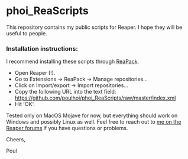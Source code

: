 # phoi_ReaScripts

This repository contains my public scripts for Reaper. I hope they will be useful to people.

### Installation instructions:

I recommend installing these scripts through [ReaPack](https://reapack.com).

- Open Reaper (!).
- Go to Extensions -> ReaPack -> Manage repositories...
- Click on Import/export -> Import repositories...
- Copy the following URL into the text field: https://github.com/poulhoi/phoi_ReaScripts/raw/master/index.xml
- Hit 'OK'.

Tested only on MacOS Mojave for now, but everything should work on Windows and possibly Linux as well.
Feel free to reach out to [me on the Reaper forums](https://forum.cockos.com/member.php?u=140016) if you have questions or problems.

Cheers,

Poul
